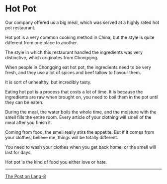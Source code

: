 
# Hot Pot

Our company offered us a big meal, which was served at a highly rated hot pot restaurant.

Hot pot is a very common cooking method in China, but the style is quite different from one place to another.

The style in which this restaurant handled the ingredients was very distinctive, which originates from Chongqing.

When people in Chongqing eat hot pot, the ingredients need to be very fresh, and they use a lot of spices and beef tallow to flavour them.

It is sort of unhealthy, but incredibly tasty.

Eating hot pot is a process that costs a lot of time. It is because the ingredients are raw when brought on, you need to boil them in the pot until they can be eaten.

During the meal, the water boils the whole time, and the moisture with the smell fills the entire room. Every article of your clothing will smell of the meal after you finish it.

Coming from food, the smell really stirs the appetite. But if it comes from your clothes, believe me, things will be totally different.

You need to wash your clothes when you get back home, or the smell will last for days.

Hot pot is the kind of food you either love or hate.

---

[The Post on Lang-8](http://lang-8.com/1358180/journals/256816476866352678537711134318583907374)
